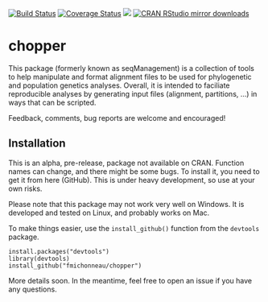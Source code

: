 

[![Build Status](https://travis-ci.org/fmichonneau/chopper.png?branch=master)](https://travis-ci.org/fmichonneau/chopper)
[![Coverage Status](https://coveralls.io/repos/fmichonneau/chopper/badge.svg)](https://coveralls.io/r/fmichonneau/chopper)
[![](http://www.r-pkg.org/badges/version/chopper)](http://www.r-pkg.org/pkg/chopper)
[![CRAN RStudio mirror downloads](http://cranlogs.r-pkg.org/badges/chopper)](http://www.r-pkg.org/pkg/chopper)


# chopper

This package (formerly known as seqManagement) is a collection of tools to help
manipulate and format alignment files to be used for phylogenetic and population
genetics analyses. Overall, it is intended to faciliate reproducible analyses by
generating input files (alignment, partitions, ...) in ways that can be
scripted.

Feedback, comments, bug reports are welcome and encouraged!

## Installation

This is an alpha, pre-release, package not available on CRAN. Function names can
change, and there might be some bugs. To install it, you need to get it from
here (GitHub). This is under heavy development, so use at your own risks.

Please note that this package may not work very well on Windows. It is developed
and tested on Linux, and probably works on Mac.

To make things easier, use the `install_github()` function from the `devtools`
package.

````
install.packages("devtools")
library(devtools)
install_github("fmichonneau/chopper")
````

More details soon. In the meantime, feel free to open an issue if you have any questions.

